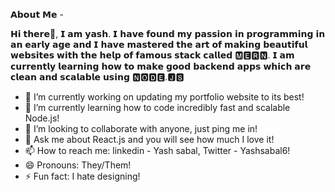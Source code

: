 𝗔𝗯𝗼𝘂𝘁 𝗠𝗲 -

𝗛𝗶 𝘁𝗵𝗲𝗿𝗲👋, 𝗜 𝗮𝗺 𝘆𝗮𝘀𝗵. 𝗜 𝗵𝗮𝘃𝗲 𝗳𝗼𝘂𝗻𝗱 𝗺𝘆 𝗽𝗮𝘀𝘀𝗶𝗼𝗻 𝗶𝗻 𝗽𝗿𝗼𝗴𝗿𝗮𝗺𝗺𝗶𝗻𝗴 𝗶𝗻 𝗮𝗻 𝗲𝗮𝗿𝗹𝘆 𝗮𝗴𝗲 𝗮𝗻𝗱 𝗜 𝗵𝗮𝘃𝗲 𝗺𝗮𝘀𝘁𝗲𝗿𝗲𝗱 𝘁𝗵𝗲 𝗮𝗿𝘁 𝗼𝗳 𝗺𝗮𝗸𝗶𝗻𝗴 𝗯𝗲𝗮𝘂𝘁𝗶𝗳𝘂𝗹 𝘄𝗲𝗯𝘀𝗶𝘁𝗲𝘀 𝘄𝗶𝘁𝗵 𝘁𝗵𝗲 𝗵𝗲𝗹𝗽 𝗼𝗳 𝗳𝗮𝗺𝗼𝘂𝘀 𝘀𝘁𝗮𝗰𝗸 𝗰𝗮𝗹𝗹𝗲𝗱 🅼🅴🆁🅽. 𝗜 𝗮𝗺 𝗰𝘂𝗿𝗿𝗲𝗻𝘁𝗹𝘆 𝗹𝗲𝗮𝗿𝗻𝗶𝗻𝗴 𝗵𝗼𝘄 𝘁𝗼 𝗺𝗮𝗸𝗲 𝗴𝗼𝗼𝗱 𝗯𝗮𝗰𝗸𝗲𝗻𝗱 𝗮𝗽𝗽𝘀 𝘄𝗵𝗶𝗰𝗵 𝗮𝗿𝗲 𝗰𝗹𝗲𝗮𝗻 𝗮𝗻𝗱 𝘀𝗰𝗮𝗹𝗮𝗯𝗹𝗲 𝘂𝘀𝗶𝗻𝗴 🅽🅾🅳🅴.🅹🆂


- 🔭 I’m currently working on updating my portfolio website to its best!
- 🌱 I’m currently learning how to code incredibly fast and scalable Node.js!
- 👯 I’m looking to collaborate with anyone, just ping me in!
- 💬 Ask me about React.js and you will see how much I love it!
- 📫 How to reach me: linkedin - Yash sabal, Twitter - Yashsabal6!
- 😄 Pronouns: They/Them!
- ⚡ Fun fact: I hate designing!
